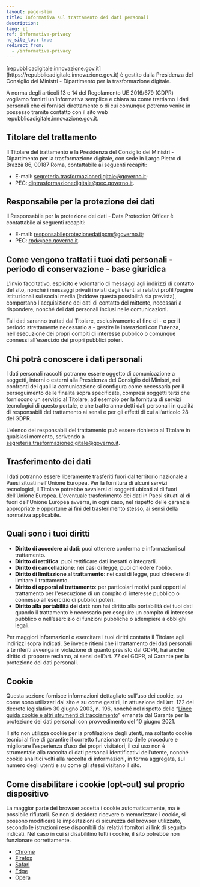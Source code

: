 ```yaml
---
layout: page-slim
title: Informativa sul trattamento dei dati personali
description:
lang: it
ref: informativa-privacy
no_site_toc: true
redirect_from:
  - /informativa-privacy
---
```


<div class="my-5 small max-w-40" markdown="1">
[repubblicadigitale.innovazione.gov.it](https://repubblicadigitale.innovazione.gov.it) è gestito dalla Presidenza
del Consiglio dei Ministri - Dipartimento per la trasformazione digitale.

A norma degli articoli 13 e 14 del Regolamento UE 2016/679 (GDPR) vogliamo fornirti
un'informativa semplice e chiara su come trattiamo i dati personali che ci fornisci
direttamente o di cui comunque potremo venire in possesso tramite contatto con
il sito web repubblicadigitale.innovazione.gov.it.

## Titolare del trattamento

Il Titolare del trattamento è la Presidenza del Consiglio dei Ministri -
Dipartimento per la trasformazione digitale, con sede in Largo Pietro di Brazzà
86, 00187 Roma, contattabile ai seguenti recapiti:

* E-mail: [segreteria.trasformazionedigitale@governo.it](mailto:segreteria.trasformazionedigitale@governo.it);
* PEC: [diptrasformazionedigitale@pec.governo.it](mailto:diptrasformazionedigitale@pec.governo.it).

## Responsabile per la protezione dei dati

Il Responsabile per la protezione dei dati - Data Protection Officer è
contattabile ai seguenti recapiti:

* E-mail: [responsabileprotezionedatipcm@governo.it](mailto:responsabileprotezionedatipcm@governo.it);
* PEC: [rpd@pec.governo.it](mailto:rpd@pec.governo.it).

## Come vengono trattati i tuoi dati personali - periodo di conservazione - base giuridica

L'invio facoltativo, esplicito e volontario di messaggi agli indirizzi di
contatto del sito, nonché i messaggi privati inviati dagli utenti ai relativi
profili/pagine istituzionali sui social media (laddove questa possibilità sia
prevista), comportano l'acquisizione dei dati di contatto del mittente,
necessari a rispondere, nonché dei dati personali inclusi nelle comunicazioni.

Tali dati saranno trattati dal Titolare, esclusivamente al fine di - e per il
periodo strettamente necessario a - gestire le interazioni con l'utenza,
nell'esecuzione dei propri compiti di interesse pubblico o comunque connessi
all'esercizio dei propri pubblici poteri.

## Chi potrà conoscere i dati personali

I dati personali raccolti potranno essere oggetto di comunicazione a soggetti, interni
o esterni alla Presidenza del Consiglio dei Ministri, nei confronti dei quali la
comunicazione si configura come necessaria per il perseguimento delle finalità
sopra specificate, compresi soggetti terzi che forniscono un servizio al Titolare,
ad esempio per la fornitura di servizi tecnologici di questo portale, e che
tratteranno detti dati personali in qualità di responsabili del trattamento ai
sensi e per gli effetti di cui all’articolo 28 del GDPR.

L’elenco dei responsabili del trattamento può essere richiesto al Titolare in
qualsiasi momento, scrivendo a
[segreteria.trasformazionedigitale@governo.it](mailto:segreteria.trasformazionedigitale@governo.it).

## Trasferimento dei dati

I dati potranno essere liberamente trasferiti fuori dal territorio nazionale a Paesi
situati nell'Unione Europea.
Per la fornitura di alcuni servizi tecnologici, il Titolare potrebbe avvalersi
di soggetti ubicati al di fuori dell’Unione Europea. L'eventuale trasferimento
dei dati in Paesi situati al di fuori dell'Unione Europea avverrà, in ogni
caso, nel rispetto delle garanzie appropriate e opportune ai fini del
trasferimento stesso, ai sensi della normativa applicabile.

## Quali sono i tuoi diritti

* **Diritto di accedere ai dati**: puoi ottenere conferma e informazioni sul trattamento.
* **Diritto di rettifica**: puoi rettificare dati inesatti o integrarli.
* **Diritto di cancellazione**: nei casi di legge, puoi chiedere l'oblio.
* **Diritto di limitazione al trattamento**: nei casi di legge, puoi chiedere
  di limitare il trattamento.
* **Diritto di opporsi al trattamento**: per particolari motivi puoi opporti al trattamento
  per l'esecuzione di un compito di interesse pubblico o connesso all'esercizio
  di pubblici poteri.
* **Diritto alla portabilità dei dati**: non hai diritto alla portabilità dei
  tuoi dati quando il trattamento è necessario per eseguire un compito di interesse
  pubblico o nell’esercizio di funzioni pubbliche o adempiere a obblighi legali.

Per maggiori informazioni o esercitare i tuoi diritti contatta il Titolare agli indirizzi
sopra indicati. Se invece ritieni che il trattamento dei dati personali a te riferiti
avvenga in violazione di quanto previsto dal GDPR, hai anche diritto di proporre
reclamo, ai sensi dell’art. 77 del GDPR, al Garante per la protezione dei dati personali.

## Cookie

Questa sezione fornisce informazioni dettagliate sull’uso dei cookie, su come
sono utilizzati dal sito e su come gestirli, in attuazione dell’art. 122 del
decreto legislativo 30 giugno 2003, n. 196, nonché nel rispetto delle
“[Linee guida cookie e altri strumenti di tracciamento](https://www.garanteprivacy.it/web/guest/home/docweb/-/docweb-display/docweb/9677876)”
emanate dal Garante per la protezione dei dati personali con provvedimento del
10 giugno 2021.

Il sito non utilizza cookie per la profilazione degli utenti, ma soltanto cookie
tecnici al fine di garantire il corretto funzionamento delle procedure e
migliorare l’esperienza d’uso dei propri visitatori, il cui uso non è
strumentale alla raccolta di dati personali identificativi dell’utente, nonché
cookie analitici volti alla raccolta di informazioni, in forma aggregata, sul
numero degli utenti e su come gli stessi visitano il sito.

## Come disabilitare i cookie (opt-out) sul proprio dispositivo

La maggior parte dei browser accetta i cookie automaticamente, ma è possibile rifiutarli.
Se non si desidera ricevere o memorizzare i cookie, si possono modificare le impostazioni
di sicurezza del browser utilizzato, secondo le istruzioni rese disponibili dai
relativi fornitori ai link di seguito indicati. Nel caso in cui si disabilitino tutti
i cookie, il sito potrebbe non funzionare correttamente.

* [Chrome](https://support.google.com/chrome/answer/95647)
* [Firefox](https://support.mozilla.org/it/kb/protezione-antitracciamento-avanzata-firefox-desktop)
* [Safari](https://support.apple.com/guide/safari/manage-cookies-and-website-data-sfri11471/mac)
* [Edge](https://support.microsoft.com/it-it/help/4027947/microsoft-edge-delete-cookies)
* [Opera](https://help.opera.com/en/latest/web-preferences/#cookies)
